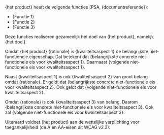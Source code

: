 {het product} heeft de volgende functies (PSA, {documentreferentie}):

* {Functie 1}
* {Functie 2}
* {Functie 3}

Deze functies realiseren gezamenlijk het doel van {het product}, namelijk {het doel}.

Omdat {het product} {rationale} is {kwaliteitsaspect 1} de belangrijkste niet-functionele eigenschap. Dat betekent dat {belangrijkste concrete niet-functionele eis voor kwaliteitsaspect 1}. Daarnaast {volgende niet-functionele eis voor kwaliteitsaspect 1}.

Naast {kwaliteitsaspect 1} is ook {kwaliteitsaspect 2} van groot belang omdat {rationale}. Er geldt dat {belangrijkste concrete niet-functionele eis voor kwaliteitsaspect 2}. Ook geldt dat {volgende niet-functionele eis voor kwaliteitsaspect 2}.

Omdat {rationale} is ook {kwaliteitsaspect 3} van belang. Daarom {belangrijkste concrete niet-functionele eis voor kwaliteitsaspect 3}. Ook zal {volgende niet-functionele eis voor kwaliteitsaspect 3}.

Uiteraard voldoet {het product} aan de wettelijke verplichting voor toegankelijkheid (de A en AA-eisen uit WCAG v2.2).
